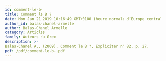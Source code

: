 ```yaml
---
id: comment-le-b-
title: Comment le B ?
date: Mon Jan 21 2019 10:16:49 GMT+0100 (heure normale d’Europe centrale)
author_id: balas-chanel-armelle
author: Balas-Chanel Armelle
category: Articles
family: Auteurs du Grex
description: >-
Balas-Chanel A., (2009), Comment le B ?, Expliciter n° 82, p. 27. 
pdf: /pdf/comment-le-b-.pdf
---
```

